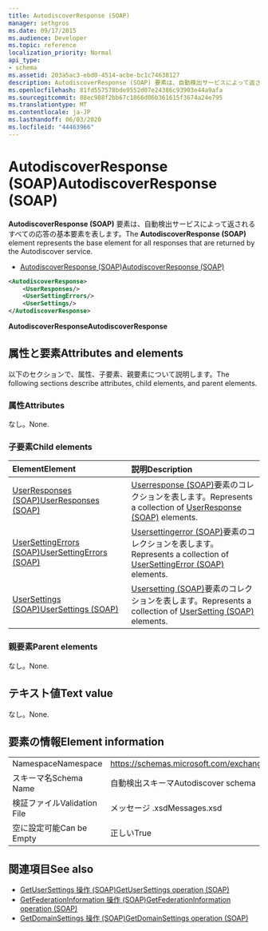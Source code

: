 ```yaml
---
title: AutodiscoverResponse (SOAP)
manager: sethgros
ms.date: 09/17/2015
ms.audience: Developer
ms.topic: reference
localization_priority: Normal
api_type:
- schema
ms.assetid: 203a5ac3-ebd0-4514-acbe-bc1c74638127
description: AutodiscoverResponse (SOAP) 要素は、自動検出サービスによって返されるすべての応答の基本要素を表します。
ms.openlocfilehash: 81fd557578bde9552d07e24386c93903e44a9afa
ms.sourcegitcommit: 88ec988f2bb67c1866d06b361615f3674a24e795
ms.translationtype: MT
ms.contentlocale: ja-JP
ms.lasthandoff: 06/03/2020
ms.locfileid: "44463966"
---
```

# <a name="autodiscoverresponse-soap"></a><span data-ttu-id="fdea2-103">AutodiscoverResponse (SOAP)</span><span class="sxs-lookup"><span data-stu-id="fdea2-103">AutodiscoverResponse (SOAP)</span></span>

<span data-ttu-id="fdea2-104">**AutodiscoverResponse (SOAP)** 要素は、自動検出サービスによって返されるすべての応答の基本要素を表します。</span><span class="sxs-lookup"><span data-stu-id="fdea2-104">The **AutodiscoverResponse (SOAP)** element represents the base element for all responses that are returned by the Autodiscover service.</span></span> 
  
- [<span data-ttu-id="fdea2-105">AutodiscoverResponse (SOAP)</span><span class="sxs-lookup"><span data-stu-id="fdea2-105">AutodiscoverResponse (SOAP)</span></span>](autodiscoverresponse-soap.md)
  
```XML
<AutodiscoverResponse>
    <UserResponses/>
    <UserSettingErrors/>
    <UserSettings/>
</AutodiscoverResponse>

```

 <span data-ttu-id="fdea2-106">**AutodiscoverResponse**</span><span class="sxs-lookup"><span data-stu-id="fdea2-106">**AutodiscoverResponse**</span></span>
## <a name="attributes-and-elements"></a><span data-ttu-id="fdea2-107">属性と要素</span><span class="sxs-lookup"><span data-stu-id="fdea2-107">Attributes and elements</span></span>

<span data-ttu-id="fdea2-108">以下のセクションで、属性、子要素、親要素について説明します。</span><span class="sxs-lookup"><span data-stu-id="fdea2-108">The following sections describe attributes, child elements, and parent elements.</span></span>
  
### <a name="attributes"></a><span data-ttu-id="fdea2-109">属性</span><span class="sxs-lookup"><span data-stu-id="fdea2-109">Attributes</span></span>

<span data-ttu-id="fdea2-110">なし。</span><span class="sxs-lookup"><span data-stu-id="fdea2-110">None.</span></span>
  
### <a name="child-elements"></a><span data-ttu-id="fdea2-111">子要素</span><span class="sxs-lookup"><span data-stu-id="fdea2-111">Child elements</span></span>

|<span data-ttu-id="fdea2-112">**Element**</span><span class="sxs-lookup"><span data-stu-id="fdea2-112">**Element**</span></span>|<span data-ttu-id="fdea2-113">**説明**</span><span class="sxs-lookup"><span data-stu-id="fdea2-113">**Description**</span></span>|
|:-----|:-----|
|[<span data-ttu-id="fdea2-114">UserResponses (SOAP)</span><span class="sxs-lookup"><span data-stu-id="fdea2-114">UserResponses (SOAP)</span></span>](userresponses-soap.md) <br/> |<span data-ttu-id="fdea2-115">[Userresponse (SOAP)](userresponse-soap.md)要素のコレクションを表します。</span><span class="sxs-lookup"><span data-stu-id="fdea2-115">Represents a collection of [UserResponse (SOAP)](userresponse-soap.md) elements.</span></span>  <br/> |
|[<span data-ttu-id="fdea2-116">UserSettingErrors (SOAP)</span><span class="sxs-lookup"><span data-stu-id="fdea2-116">UserSettingErrors (SOAP)</span></span>](usersettingerrors-soap.md) <br/> |<span data-ttu-id="fdea2-117">[Usersettingerror (SOAP)](usersettingerror-soap.md)要素のコレクションを表します。</span><span class="sxs-lookup"><span data-stu-id="fdea2-117">Represents a collection of [UserSettingError (SOAP)](usersettingerror-soap.md) elements.</span></span>  <br/> |
|[<span data-ttu-id="fdea2-118">UserSettings (SOAP)</span><span class="sxs-lookup"><span data-stu-id="fdea2-118">UserSettings (SOAP)</span></span>](usersettings-soap.md) <br/> |<span data-ttu-id="fdea2-119">[Usersetting (SOAP)](usersetting-soap.md)要素のコレクションを表します。</span><span class="sxs-lookup"><span data-stu-id="fdea2-119">Represents a collection of [UserSetting (SOAP)](usersetting-soap.md) elements.</span></span>  <br/> |
   
### <a name="parent-elements"></a><span data-ttu-id="fdea2-120">親要素</span><span class="sxs-lookup"><span data-stu-id="fdea2-120">Parent elements</span></span>

<span data-ttu-id="fdea2-121">なし。</span><span class="sxs-lookup"><span data-stu-id="fdea2-121">None.</span></span>
  
## <a name="text-value"></a><span data-ttu-id="fdea2-122">テキスト値</span><span class="sxs-lookup"><span data-stu-id="fdea2-122">Text value</span></span>

<span data-ttu-id="fdea2-123">なし。</span><span class="sxs-lookup"><span data-stu-id="fdea2-123">None.</span></span>
  
## <a name="element-information"></a><span data-ttu-id="fdea2-124">要素の情報</span><span class="sxs-lookup"><span data-stu-id="fdea2-124">Element information</span></span>

|||
|:-----|:-----|
|<span data-ttu-id="fdea2-125">Namespace</span><span class="sxs-lookup"><span data-stu-id="fdea2-125">Namespace</span></span>  <br/> |https://schemas.microsoft.com/exchange/2010/Autodiscover  <br/> |
|<span data-ttu-id="fdea2-126">スキーマ名</span><span class="sxs-lookup"><span data-stu-id="fdea2-126">Schema Name</span></span>  <br/> |<span data-ttu-id="fdea2-127">自動検出スキーマ</span><span class="sxs-lookup"><span data-stu-id="fdea2-127">Autodiscover schema</span></span>  <br/> |
|<span data-ttu-id="fdea2-128">検証ファイル</span><span class="sxs-lookup"><span data-stu-id="fdea2-128">Validation File</span></span>  <br/> |<span data-ttu-id="fdea2-129">メッセージ .xsd</span><span class="sxs-lookup"><span data-stu-id="fdea2-129">Messages.xsd</span></span>  <br/> |
|<span data-ttu-id="fdea2-130">空に設定可能</span><span class="sxs-lookup"><span data-stu-id="fdea2-130">Can be Empty</span></span>  <br/> |<span data-ttu-id="fdea2-131">正しい</span><span class="sxs-lookup"><span data-stu-id="fdea2-131">True</span></span>  <br/> |
   
## <a name="see-also"></a><span data-ttu-id="fdea2-132">関連項目</span><span class="sxs-lookup"><span data-stu-id="fdea2-132">See also</span></span>

- [<span data-ttu-id="fdea2-133">GetUserSettings 操作 (SOAP)</span><span class="sxs-lookup"><span data-stu-id="fdea2-133">GetUserSettings operation (SOAP)</span></span>](getusersettings-operation-soap.md)
- [<span data-ttu-id="fdea2-134">GetFederationInformation 操作 (SOAP)</span><span class="sxs-lookup"><span data-stu-id="fdea2-134">GetFederationInformation operation (SOAP)</span></span>](getfederationinformation-operation-soap.md)
- [<span data-ttu-id="fdea2-135">GetDomainSettings 操作 (SOAP)</span><span class="sxs-lookup"><span data-stu-id="fdea2-135">GetDomainSettings operation (SOAP)</span></span>](getdomainsettings-operation-soap.md)

